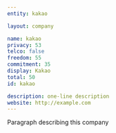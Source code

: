 ```yaml
---
entity: kakao

layout: company

name: kakao
privacy: 53
telco: false
freedom: 55
commitment: 35
display: Kakao
total: 50
id: kakao

description: one-line description
website: http://example.com
---
```


Paragraph describing this company
